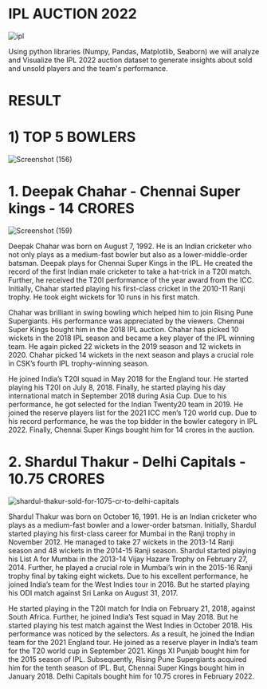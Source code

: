
# IPL AUCTION 2022


![ipl](https://user-images.githubusercontent.com/100082194/176363340-b634d6da-120d-49d5-899d-cf2133ca23ce.png)

Using python libraries (Numpy, Pandas, Matplotlib, Seaborn) we will analyze and Visualize the IPL 2022 auction dataset to generate insights about sold and unsold players and the team's performance.

# RESULT 

# 1) TOP 5 BOWLERS

![Screenshot (156)](https://user-images.githubusercontent.com/100082194/176373573-9f9f2d33-5ca4-4db4-9cf3-0a359259c75e.png)

   # 1. Deepak Chahar - Chennai Super kings - 14 CRORES
 
![Screenshot (159)](https://user-images.githubusercontent.com/100082194/176375362-91e84dc3-76ab-4da7-b5bb-d7850603521d.png)

 Deepak Chahar was born on August 7, 1992. He is an Indian cricketer who not only plays as a medium-fast bowler but also as a lower-middle-order batsman. Deepak plays for Chennai Super Kings in the IPL. He created the record of the first Indian male cricketer to take a hat-trick in a T20I match. Further, he received the T20I performance of the year award from the ICC. Initially, Chahar started playing his first-class cricket in the 2010-11 Ranji trophy. He took eight wickets for 10 runs in his first match.

Chahar was brilliant in swing bowling which helped him to join Rising Pune Supergiants. His performance was appreciated by the viewers. Chennai Super Kings bought him in the 2018 IPL auction. Chahar has picked 10 wickets in the 2018 IPL season and became a key player of the IPL winning team. He again picked 22 wickets in the 2019 season and 12 wickets in 2020. Chahar picked 14 wickets in the next season and plays a crucial role in CSK’s fourth IPL trophy-winning season.

He joined India’s T20I squad in May 2018 for the England tour. He started playing his T20I on July 8, 2018. Finally, he started playing his day international match in September 2018 during Asia Cup. Due to his performance, he got selected for the Indian Twenty20 team in 2019. He joined the reserve players list for the 2021 ICC men’s T20 world cup. Due to his record performance, he was the top bidder in the bowler category in IPL 2022. Finally, Chennai Super Kings bought him for 14 crores in the auction.

   # 2. Shardul Thakur - Delhi Capitals - 10.75 CRORES
 
 ![shardul-thakur-sold-for-1075-cr-to-delhi-capitals](https://user-images.githubusercontent.com/100082194/176375969-7a7a398d-700f-4e17-9e2e-33e6c2427c47.jpg)
 
 Shardul Thakur was born on October 16, 1991. He is an Indian cricketer who plays as a medium-fast bowler and a lower-order batsman. Initially, Shardul started playing his first-class career for Mumbai in the Ranji trophy in November 2012. He managed to take 27 wickets in the 2013-14 Ranji season and 48 wickets in the 2014-15 Ranji season. Shardul started playing his List A for Mumbai in the 2013-14 Vijay Hazare Trophy on February 27, 2014. Further, he played a crucial role in Mumbai’s win in the 2015-16 Ranji trophy final by taking eight wickets. Due to his excellent performance, he joined India’s team for the West Indies tour in 2016. But he started playing his ODI match against Sri Lanka on August 31, 2017.

He started playing in the T20I match for India on February 21, 2018, against South Africa. Further, he joined India’s Test squad in May 2018. But he started playing his test match against the West Indies in October 2018. His performance was noticed by the selectors. As a result, he joined the Indian team for the 2021 England tour. He joined as a reserve player in India’s team for the T20 world cup in September 2021. Kings XI Punjab bought him for the 2015 season of IPL. Subsequently, Rising Pune Supergiants acquired him for the tenth season of IPL. But, Chennai Super Kings bought him in January 2018. Delhi Capitals bought him for 10.75 crores in February 2022.





